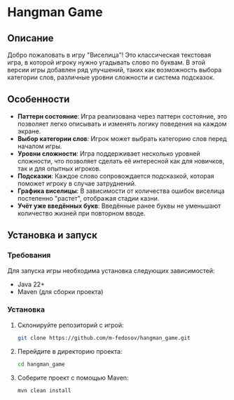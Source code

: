 # Hangman Game

## Описание
Добро пожаловать в игру "Виселица"! Это классическая текстовая игра, в которой игроку нужно угадывать слово по буквам. В этой версии игры добавлен ряд улучшений, таких как возможность выбора категории слов, различные уровни сложности и система подсказок.

## Особенности
- **Паттерн состояние**: Игра реализована через паттерн состояние, это позволяет легко описывать и изменять логику поведения на каждом экране.
- **Выбор категории слов**: Игрок может выбрать категорию слов перед началом игры.
- **Уровни сложности**: Игра поддерживает несколько уровней сложности, что позволяет сделать её интересной как для новичков, так и для опытных игроков.
- **Подсказки**: Каждое слово сопровождается подсказкой, которая поможет игроку в случае затруднений.
- **Графика виселицы**: В зависимости от количества ошибок виселица постепенно "растет", отображая стадии казни.
- **Учёт уже введённых букв**: Введённые ранее буквы не уменьшают количество жизней при повторном вводе.

## Установка и запуск
### Требования
Для запуска игры необходима установка следующих зависимостей:
- Java 22+
- Maven (для сборки проекта)

### Установка
1. Склонируйте репозиторий с игрой:
    ```bash
    git clone https://github.com/m-fedosov/hangman_game.git
    ```
2. Перейдите в директорию проекта:
    ```bash
    cd hangman_game
    ```
3. Соберите проект с помощью Maven:
    ```bash
    mvn clean install
    ```
